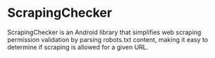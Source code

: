 # ScrapingChecker
ScrapingChecker is an Android library that simplifies web scraping permission validation by parsing robots.txt content, making it easy to determine if scraping is allowed for a given URL.
